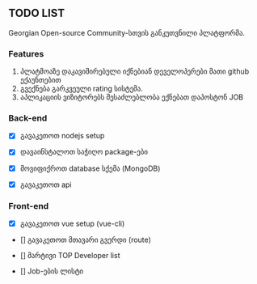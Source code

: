 ## TODO LIST

Georgian Open-source Community-სთვის განკუთვნილი პლატფორმა.

### Features
1. პლატმოაზე დაკავიშირებული იქნებიან დეველოპერები მათი github ექაუნთებით
2. გვექნება გარკვეული rating სისტემა.
3. აპლიკაციის ვიზიტორებს შესაძლებლობა ექნებათ დაპოსტონ JOB


### Back-end
- [X] გავაკეთოთ nodejs setup

- [X] დავაინსტალოთ საჭიღო package-ები

- [X] მოვიფიქროთ database სქემა (MongoDB)

- [X] გავაკეთოთ api

### Front-end
- [X] გავაკეთოთ vue setup (vue-cli)

- [] გავაკეთოთ მთავარი გვერდი (route)

- [] მარტივი TOP Developer list

- [] Job-ების ლისტი
